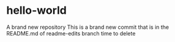 # hello-world
A brand new repository
This is a brand new commit that is in the README.md of readme-edits branch
time to delete
